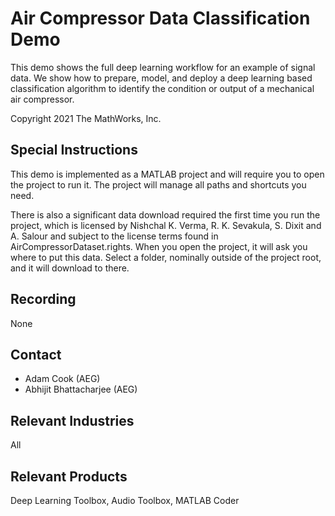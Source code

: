 # Air Compressor Data Classification Demo

This demo shows the full deep learning workflow for an example of signal data. We show how to prepare, model, and deploy a deep learning based classification algorithm to identify the condition or output of a mechanical air compressor.

Copyright 2021 The MathWorks, Inc.

## Special Instructions

This demo is implemented as a MATLAB project and will require you to open the project to run it. The project will manage all paths and shortcuts you need. 

There is also a significant data download required the first time you run the project, which is licensed by Nishchal K. Verma, R. K. Sevakula, S. Dixit and A. Salour and subject to the license terms found in AirCompressorDataset.rights.  When you open the project, it will ask you where to put this data.  Select a folder, nominally outside of the project root, and it will download to there.

## Recording

None

## Contact

- Adam Cook (AEG)
- Abhijit Bhattacharjee (AEG)

## Relevant Industries

All

## Relevant Products

Deep Learning Toolbox, Audio Toolbox, MATLAB Coder